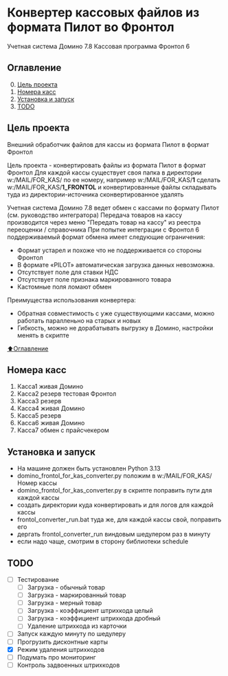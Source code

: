 # Конвертер кассовых файлов из формата Пилот во Фронтол
Учетная система Домино 7.8 
Кассовая программа Фронтол 6 

## Оглавление

0. [Цель проекта](#Цель-проекта)
1. [Номера касс](#Номера-касс)
2. [Установка и запуск](#Установка-и-запуск)
3. [TODO](#TODO)


## Цель проекта 
Внешний обработчик файлов для кассы из формата Пилот в формат Фронтол

Цель проекта - конвертировать файлы из формата Пилот в формат Фронтол
Для каждой кассы существует своя папка в директории w:/MAIL/FOR_KAS/
по ее номеру, например w:/MAIL/FOR_KAS/**1**
сделать w:/MAIL/FOR_KAS/**1_FRONTOL** и конвертированные файлы складывать туда
из директории-источника сконвертированное удалять

Учетная система Домино 7.8 ведет обмен с кассами по формату Пилот 
(см. руководство интегратора) Передача товаров на кассу производится через меню
"Передать товар на кассу" из реестра переоценки / справочника
При попытке интеграции с Фронтол 6 поддерживаемый формат обмена 
имеет следующие ограничения:

- Формат устарел и похоже что не поддерживается со стороны Фронтол
- В формате «PILOT» автоматическая загрузка данных невозможна. 
- Отсутствует поле для ставки НДС
- Отсутствует поле признака маркированного товара
- Кастомные поля ломают обмен

Преимущества использования конвертера:
- Обратная совместимость с уже существующими кассами, можно работать паралленьно
на старых и новых
- Гибкость, можно не дорабатывать выгрузку в Домино, настройки менять в скрипте 


[:arrow_up:Оглавление](#Оглавление)


## Номера касс

1. Касса1 живая Домино
2. Касса2 резерв тестовая Фронтол
3. Касса3 резерв
4. Касса4 живая Домино
5. Касса5 резерв
6. Касса6 живая Домино
7. Касса7 обмен с прайсчекером

## Установка и запуск

- На машине должен быть установлен Python 3.13
- domino_frontol_for_kas_converter.py положим в w:/MAIL/FOR_KAS/Номер кассы
- domino_frontol_for_kas_converter.py в скрипте поправить пути для каждой кассы
- создать директории куда конвертировать и для логов для каждой кассы
- frontol_converter_run.bat туда же, для каждой кассы свой, поправить его 
- дергать frontol_converter_run виндовым шедулером раз в минуту
- если надо чаще, смотрим в сторону библиотеки schedule

## TODO

- [ ] Тестирование
    - [ ] Загрузка - обычный товар 
    - [ ] Загрузка - маркированный товар
    - [ ] Загрузка - мерный товар
    - [ ] Загрузка - коэффициент штрихкода целый
    - [ ] Загрузка - коэффициент штрихкода дробный
    - [ ] Удаление штрихкода из карточки    
- [ ] Запуск каждую минуту по шедулеру     
- [ ] Прогрузить дисконтные карты
- [X] Режим удаления штрихкодов
- [ ] Подумать про мониторинг
- [ ] Контроль задвоенных штрихкодов